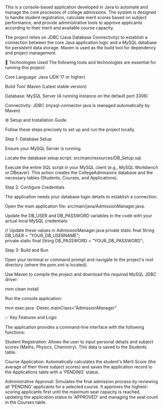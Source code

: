 This is a console-based application developed in Java to automate and manage the core processes of college admissions. The system is designed to handle student registration, calculate merit scores based on subject performance, and provide administrative tools to approve applicants according to their merit and available course capacity.

The project relies on JDBC (Java Database Connectivity) to establish a connection between the core Java application logic and a MySQL database for persistent data storage. Maven is used as the build tool for dependency and project management.

🚀 Technologies Used
The following tools and technologies are essential for running this project:

Core Language: Java (JDK 17 or higher)

Build Tool: Maven (Latest stable version)

Database: MySQL Server (A running instance on the default port 3306)

Connectivity: JDBC (mysql-connector-java is managed automatically by Maven)

⚙️ Setup and Installation Guide

Follow these steps precisely to set up and run the project locally.

Step 1: Database Setup

Ensure your MySQL Server is running.

Locate the database setup script: src/main/resources/DB_Setup.sql.

Execute the entire SQL script in your MySQL client (e.g., MySQL Workbench or DBeaver). This action creates the CollegeAdmissions database and the necessary tables (Students, Courses, and Applications).

Step 2: Configure Credentials

The application needs your database login details to establish a connection.

Open the main application file: src/main/java/AdmissionManager.java.

Update the DB_USER and DB_PASSWORD variables in the code with your actual local MySQL credentials:

// Update these values in AdmissionManager.java
private static final String DB_USER = "YOUR_DB_USERNAME";       
private static final String DB_PASSWORD = "YOUR_DB_PASSWORD"; 


Step 3: Build and Run

Open your terminal or command prompt and navigate to the project's root directory (where the pom.xml is located).

Use Maven to compile the project and download the required MySQL JDBC driver:

mvn clean install


Run the console application:

mvn exec:java -Dexec.mainClass="AdmissionManager"


✅ Key Features and Logic

The application provides a command-line interface with the following functions:

Student Registration: Allows the user to input personal details and subject scores (Maths, Physics, Chemistry). This data is saved to the Students table.

Course Application: Automatically calculates the student's Merit Score (the average of their three subject scores) and saves the application record to the Applications table with a 'PENDING' status.

Administrative Approval: Simulates the final admission process by reviewing all 'PENDING' applicants for a selected course. It approves the highest-scoring applicants first until the maximum seat capacity is reached, updating the application status to 'APPROVED' and managing the seat count in the Courses table.
